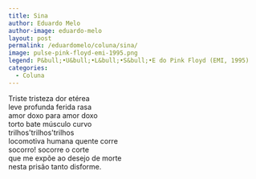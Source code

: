 ```yaml
---
title: Sina
author: Eduardo Melo
author-image: eduardo-melo
layout: post
permalink: /eduardomelo/coluna/sina/
image: pulse-pink-floyd-emi-1995.png
legend: P&bull;•U&bull;•L&bull;•S&bull;•E do Pink Floyd (EMI, 1995)
categories:
  - Coluna
---
```

Triste tristeza dor etérea<br>
leve profunda ferida rasa<br>
amor doxo para amor doxo<br>
torto bate músculo curvo<br>
trilhos'trilhos'trilhos<br>
locomotiva humana quente corre<br>
socorro! socorre o corte<br>
que me expõe ao desejo de morte<br>
nesta prisão tanto disforme.